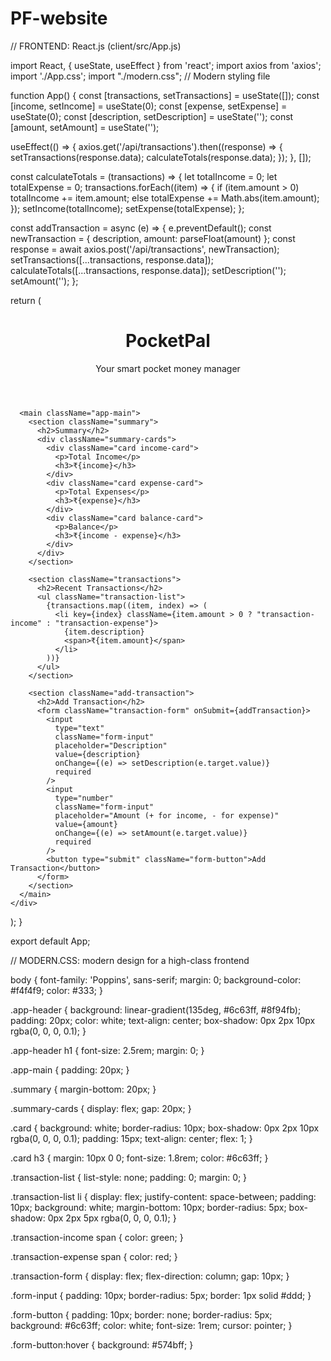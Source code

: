 # PF-website
// FRONTEND: React.js (client/src/App.js)

import React, { useState, useEffect } from 'react';
import axios from 'axios';
import './App.css';
import "./modern.css"; // Modern styling file

function App() {
  const [transactions, setTransactions] = useState([]);
  const [income, setIncome] = useState(0);
  const [expense, setExpense] = useState(0);
  const [description, setDescription] = useState('');
  const [amount, setAmount] = useState('');

  useEffect(() => {
    axios.get('/api/transactions').then((response) => {
      setTransactions(response.data);
      calculateTotals(response.data);
    });
  }, []);

  const calculateTotals = (transactions) => {
    let totalIncome = 0;
    let totalExpense = 0;
    transactions.forEach((item) => {
      if (item.amount > 0) totalIncome += item.amount;
      else totalExpense += Math.abs(item.amount);
    });
    setIncome(totalIncome);
    setExpense(totalExpense);
  };

  const addTransaction = async (e) => {
    e.preventDefault();
    const newTransaction = { description, amount: parseFloat(amount) };
    const response = await axios.post('/api/transactions', newTransaction);
    setTransactions([...transactions, response.data]);
    calculateTotals([...transactions, response.data]);
    setDescription('');
    setAmount('');
  };

  return (
    <div className="App">
      <header className="app-header">
        <h1>PocketPal</h1>
        <p>Your smart pocket money manager</p>
      </header>

      <main className="app-main">
        <section className="summary">
          <h2>Summary</h2>
          <div className="summary-cards">
            <div className="card income-card">
              <p>Total Income</p>
              <h3>₹{income}</h3>
            </div>
            <div className="card expense-card">
              <p>Total Expenses</p>
              <h3>₹{expense}</h3>
            </div>
            <div className="card balance-card">
              <p>Balance</p>
              <h3>₹{income - expense}</h3>
            </div>
          </div>
        </section>

        <section className="transactions">
          <h2>Recent Transactions</h2>
          <ul className="transaction-list">
            {transactions.map((item, index) => (
              <li key={index} className={item.amount > 0 ? "transaction-income" : "transaction-expense"}>
                {item.description}
                <span>₹{item.amount}</span>
              </li>
            ))}
          </ul>
        </section>

        <section className="add-transaction">
          <h2>Add Transaction</h2>
          <form className="transaction-form" onSubmit={addTransaction}>
            <input
              type="text"
              className="form-input"
              placeholder="Description"
              value={description}
              onChange={(e) => setDescription(e.target.value)}
              required
            />
            <input
              type="number"
              className="form-input"
              placeholder="Amount (+ for income, - for expense)"
              value={amount}
              onChange={(e) => setAmount(e.target.value)}
              required
            />
            <button type="submit" className="form-button">Add Transaction</button>
          </form>
        </section>
      </main>
    </div>
  );
}

export default App;

// MODERN.CSS: modern design for a high-class frontend

body {
  font-family: 'Poppins', sans-serif;
  margin: 0;
  background-color: #f4f4f9;
  color: #333;
}

.app-header {
  background: linear-gradient(135deg, #6c63ff, #8f94fb);
  padding: 20px;
  color: white;
  text-align: center;
  box-shadow: 0px 2px 10px rgba(0, 0, 0, 0.1);
}

.app-header h1 {
  font-size: 2.5rem;
  margin: 0;
}

.app-main {
  padding: 20px;
}

.summary {
  margin-bottom: 20px;
}

.summary-cards {
  display: flex;
  gap: 20px;
}

.card {
  background: white;
  border-radius: 10px;
  box-shadow: 0px 2px 10px rgba(0, 0, 0, 0.1);
  padding: 15px;
  text-align: center;
  flex: 1;
}

.card h3 {
  margin: 10px 0 0;
  font-size: 1.8rem;
  color: #6c63ff;
}

.transaction-list {
  list-style: none;
  padding: 0;
  margin: 0;
}

.transaction-list li {
  display: flex;
  justify-content: space-between;
  padding: 10px;
  background: white;
  margin-bottom: 10px;
  border-radius: 5px;
  box-shadow: 0px 2px 5px rgba(0, 0, 0, 0.1);
}

.transaction-income span {
  color: green;
}

.transaction-expense span {
  color: red;
}

.transaction-form {
  display: flex;
  flex-direction: column;
  gap: 10px;
}

.form-input {
  padding: 10px;
  border-radius: 5px;
  border: 1px solid #ddd;
}

.form-button {
  padding: 10px;
  border: none;
  border-radius: 5px;
  background: #6c63ff;
  color: white;
  font-size: 1rem;
  cursor: pointer;
}

.form-button:hover {
  background: #574bff;
}
